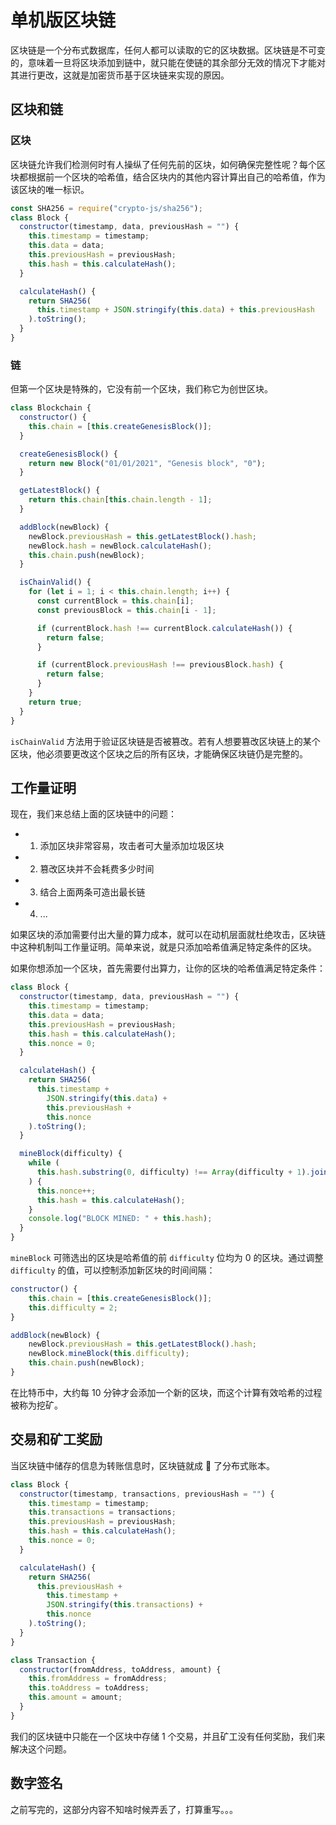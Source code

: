 # 单机版区块链


区块链是一个分布式数据库，任何人都可以读取的它的区块数据。区块链是不可变的，意味着一旦将区块添加到链中，就只能在使链的其余部分无效的情况下才能对其进行更改，这就是加密货币基于区块链来实现的原因。

## 区块和链

### 区块

区块链允许我们检测何时有人操纵了任何先前的区块，如何确保完整性呢？每个区块都根据前一个区块的哈希值，结合区块内的其他内容计算出自己的哈希值，作为该区块的唯一标识。

```js
const SHA256 = require("crypto-js/sha256");
class Block {
  constructor(timestamp, data, previousHash = "") {
    this.timestamp = timestamp;
    this.data = data;
    this.previousHash = previousHash;
    this.hash = this.calculateHash();
  }

  calculateHash() {
    return SHA256(
      this.timestamp + JSON.stringify(this.data) + this.previousHash
    ).toString();
  }
}
```

### 链

但第一个区块是特殊的，它没有前一个区块，我们称它为创世区块。

```js
class Blockchain {
  constructor() {
    this.chain = [this.createGenesisBlock()];
  }

  createGenesisBlock() {
    return new Block("01/01/2021", "Genesis block", "0");
  }

  getLatestBlock() {
    return this.chain[this.chain.length - 1];
  }

  addBlock(newBlock) {
    newBlock.previousHash = this.getLatestBlock().hash;
    newBlock.hash = newBlock.calculateHash();
    this.chain.push(newBlock);
  }

  isChainValid() {
    for (let i = 1; i < this.chain.length; i++) {
      const currentBlock = this.chain[i];
      const previousBlock = this.chain[i - 1];

      if (currentBlock.hash !== currentBlock.calculateHash()) {
        return false;
      }

      if (currentBlock.previousHash !== previousBlock.hash) {
        return false;
      }
    }
    return true;
  }
}
```

`isChainValid` 方法用于验证区块链是否被篡改。若有人想要篡改区块链上的某个区块，他必须要更改这个区块之后的所有区块，才能确保区块链仍是完整的。

## 工作量证明

现在，我们来总结上面的区块链中的问题：

- 1. 添加区块非常容易，攻击者可大量添加垃圾区块

- 2. 篡改区块并不会耗费多少时间

- 3. 结合上面两条可造出最长链

- 4. ...

如果区块的添加需要付出大量的算力成本，就可以在动机层面就杜绝攻击，区块链中这种机制叫工作量证明。简单来说，就是只添加哈希值满足特定条件的区块。

如果你想添加一个区块，首先需要付出算力，让你的区块的哈希值满足特定条件：

```js
class Block {
  constructor(timestamp, data, previousHash = "") {
    this.timestamp = timestamp;
    this.data = data;
    this.previousHash = previousHash;
    this.hash = this.calculateHash();
    this.nonce = 0;
  }

  calculateHash() {
    return SHA256(
      this.timestamp +
        JSON.stringify(this.data) +
        this.previousHash +
        this.nonce
    ).toString();
  }

  mineBlock(difficulty) {
    while (
      this.hash.substring(0, difficulty) !== Array(difficulty + 1).join("0")
    ) {
      this.nonce++;
      this.hash = this.calculateHash();
    }
    console.log("BLOCK MINED: " + this.hash);
  }
}
```

`mineBlock` 可筛选出的区块是哈希值的前 `difficulty` 位均为 0 的区块。通过调整 `difficulty` 的值，可以控制添加新区块的时间间隔：

```js
constructor() {
	this.chain = [this.createGenesisBlock()];
	this.difficulty = 2;
}
```

```js
addBlock(newBlock) {
	newBlock.previousHash = this.getLatestBlock().hash;
	newBlock.mineBlock(this.difficulty);
	this.chain.push(newBlock);
}
```

在比特币中，大约每 10 分钟才会添加一个新的区块，而这个计算有效哈希的过程被称为挖矿。

## 交易和矿工奖励

当区块链中储存的信息为转账信息时，区块链就成  了分布式账本。

```js
class Block {
  constructor(timestamp, transactions, previousHash = "") {
    this.timestamp = timestamp;
    this.transactions = transactions;
    this.previousHash = previousHash;
    this.hash = this.calculateHash();
    this.nonce = 0;
  }

  calculateHash() {
    return SHA256(
      this.previousHash +
        this.timestamp +
        JSON.stringify(this.transactions) +
        this.nonce
    ).toString();
  }
}

class Transaction {
  constructor(fromAddress, toAddress, amount) {
    this.fromAddress = fromAddress;
    this.toAddress = toAddress;
    this.amount = amount;
  }
}
```

我们的区块链中只能在一个区块中存储 1 个交易，并且矿工没有任何奖励，我们来解决这个问题。

## 数字签名

之前写完的，这部分内容不知啥时候弄丢了，打算重写。。。


